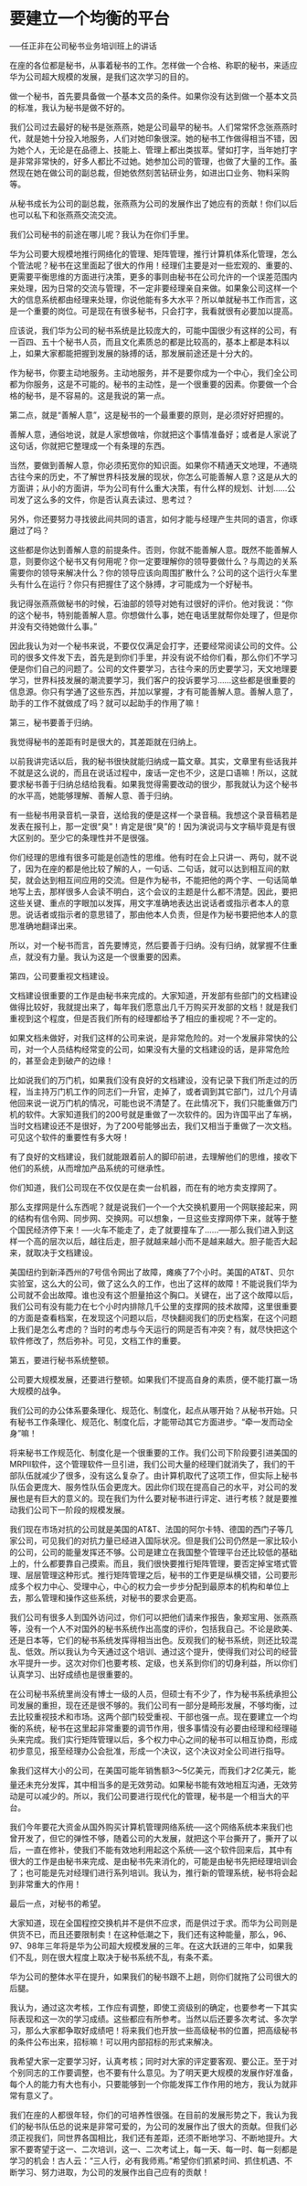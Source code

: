 # 要建立一个均衡的平台

──任正非在公司秘书业务培训班上的讲话

在座的各位都是秘书，从事着秘书的工作。怎样做一个合格、称职的秘书，来适应华为公司超大规模的发展，是我们这次学习的目的。

做一个秘书，首先要具备做一个基本文员的条件。如果你没有达到做一个基本文员的标准，我认为秘书是做不好的。

我们公司过去最好的秘书是张燕燕，她是公司最早的秘书。人们常常怀念张燕燕时代，就是她十分投入地服务，人们对她印象很深。她的秘书工作做得相当不错，因为她个人，无论是在品德上、技能上、管理上都出类拔萃。譬如打字，当年她打字是非常非常快的，好多人都比不过她。她参加公司的管理，也做了大量的工作。虽然现在她在做公司的副总裁，但她依然刻苦钻研业务，如进出口业务、物料采购等。

从秘书成长为公司的副总裁，张燕燕为公司的发展作出了她应有的贡献！你们以后也可以私下和张燕燕交流交流。

我们公司秘书的前途在哪儿呢？我认为在你们手里。

华为公司要大规模地推行网络化的管理、矩阵管理，推行计算机体系化管理，怎么个管法呢？秘书在这里面起了很大的作用！经理们主要是对一些宏观的、重要的、更需要平衡思维的方面进行决策，更多的事则由秘书在公司允许的一个误差范围内来处理，因为日常的交流与管理，不一定非要经理亲自来做。如果象公司这样一个大的信息系统都由经理来处理，你说他能有多大水平？所以单就秘书工作而言，这是一个重要的岗位。可是现在有很多秘书，只会打字，我看就很有必要加以提高。

应该说，我们华为公司的秘书系统是比较庞大的，可能中国很少有这样的公司，有一百四、五十个秘书人员，而且文化素质总的都是比较高的，基本上都是本科以上，如果大家都能把握到发展的脉搏的话，那发展前途还是十分大的。

作为秘书，你要主动地服务。主动地服务，并不是要你成为一个中心，我们全公司都为你服务，这是不可能的。秘书的主动性，是一个很重要的因素。你要做一个合格的秘书，是不容易的。这是我说的第一点。

第二点，就是“善解人意”，这是秘书的一个最重要的原则，是必须好好把握的。

善解人意，通俗地说，就是人家想做啥，你就把这个事情准备好；或者是人家说了这句话，你就把它整理成一个有条理的东西。

当然，要做到善解人意，你必须拓宽你的知识面。如果你不精通天文地理，不通晓古往今来的历史，不了解世界科技发展的现状，你怎么可能善解人意？这是从大的方面讲；从小的方面讲，华为公司有什么重大决策，有什么样的规划、计划……公司发了这么多的文件，你是否认真去读过、思考过？

另外，你还要努力寻找彼此间共同的语言，如何才能与经理产生共同的语言，你琢磨过了吗？

这些都是你达到善解人意的前提条件。否则，你就不能善解人意。既然不能善解人意，则要你这个秘书又有何用呢？你一定要理解你的领导要做什么？与周边的关系需要你的领导来解决什么？你的领导应该向周围扩散什么？公司的这个运行火车里头有什么在运行？你只有把握住了这个脉搏，才可能成为一个好秘书。

我记得张燕燕做秘书的时候，石油部的领导对她有过很好的评价。他对我说：“你的这个秘书，特别能善解人意。你想做什么事，她在电话里就帮你处理了，但是你并没有交待她做什么事。”

因此我认为对一个秘书来说，不要仅仅满足会打字，还要经常阅读公司的文件。公司的很多文件发下去，首先是到你们手里，并没有说不给你们看，那么你们不学习便是你们自己的问题了。公司的文件要学习，古往今来的历史要学习，天文地理要学习，世界科技发展的潮流要学习，我们客户的投诉要学习……这些都是很重要的信息源。你只有学通了这些东西，并加以掌握，才有可能善解人意。善解人意了，助手的工作不就做成了吗？就可以起助手的作用了嘛！

第三，秘书要善于归纳。

我觉得秘书的差距有时是很大的，其差距就在归纳上。

以前我讲完话以后，我的秘书很快就能归纳成一篇文章。其实，文章里有些话我并不就是这么说的，而且在说话过程中，废话一定也不少，这是口语嘛！所以，这就要求秘书善于归纳总结给我看。如果我觉得需要改动的很少，那我就认为这个秘书的水平高，她能够理解、善解人意、善于归纳。

有一些秘书用录音机一录音，送给我的便是这样一个录音稿。我想这个录音稿若是发表在报刊上，那一定很“臭”！肯定是很“臭”的！因为演说词与文字稿毕竟是有很大区别的。至少它的条理性并不是很强。

你们经理的思维有很多可能是创造性的思维。他有时在会上只讲一、两句，就不说了，因为在座的都是他比较了解的人，一句话、二句话，就可以达到相互间的默契，就会达到相互间应用的交流。但是作为秘书，不能把他的两个字、一句话简单地写上去，那样很多人会读不明白，这个会议的主题是什么都不清楚。因此，要把这些关键、重点的字眼加以发挥，用文字准确地表达出说话者或指示者本人的意思。说话者或指示者的意思错了，那由他本人负责，但是作为秘书要把他本人的意思准确地翻译出来。

所以，对一个秘书而言，首先要博览，然后要善于归纳。没有归纳，就掌握不住重点，就没有力量。我认为这是一个很重要的因素。

第四，公司要重视文档建设。

文档建设很重要的工作是由秘书来完成的。大家知道，开发部有些部门的文档建设做得比较好，我就提出来了，每年我们愿意出几千万购买开发部的文档！就是我们重视到这个程度，但是否我们所有的经理都给予了相应的重视呢？不一定的。

如果文档未做好，对我们这样的公司来说，是非常危险的。对一个发展非常快的公司，对一个人员结构经常变的公司，如果没有大量的文档建设的话，是非常危险的，甚至会走到破产的边缘！

比如说我们的万门机，如果我们没有良好的文档建设，没有记录下我们所走过的历程，当主持万门机工作的同志们一升官，走掉了，或者调到其它部门，过几个月请他回来说一说万门机的情况，可能也说不清楚了。在此情况下，我们只能重做万门机的软件。大家知道我们的200号就是重做了一次软件的。因为许国平出了车祸，当时文档建设还不是很好，为了200号能够出去，我们又相当于重做了一次文档。可见这个软件的重要性有多大呀！

有了良好的文档建设，我们就能跟着前人的脚印前进，去理解他们的思维，接收下他们的系统，从而增加产品系统的可继承性。

你们知道，我们公司现在不仅仅是在卖一台机器，而在有的地方卖支撑网了。

那么支撑网是什么东西呢？就是说我们一个一个大交换机要用一个网联接起来，网的结构有信令网、同步网、交换网。可以想象，一旦这些支撑网停下来，就等于整个国民经济停下来！──火车不能走了，走了就要撞车了……──那么我们进入到这样一个高的层次以后，越往后走，胆子就越来越小而不是越来越大。胆子能否大起来，就取决于文档建设。

美国纽约到新泽西州的7号信令网出了故障，瘫痪了7个小时。美国的AT&T、贝尔实验室，这么大的公司，做了这么久的工作，也出了这样的故障！不能说我们华为公司就不会出故障。谁也没有这个胆量拍这个胸口。关键在，出了这个故障以后，我们公司有没有能力在七个小时内排除几千公里的支撑网的技术故障，这里很重要的方面是查看档案，在发现这个问题以后，尽快翻阅我们的历史档案，在这个问题上我们是怎么考虑的？当时的考虑与今天运行的网是否有冲突？有，就尽快把这个软件修改了，然后弥补。可见，文档工作的重要。

第五，要进行秘书系统整顿。

公司要大规模发展，还要进行整顿。如果我们不提高自身的素质，便不能打赢一场大规模的战争。

我们公司的办公体系要条理化、规范化、制度化，起点从哪开始？从秘书开始。只有秘书工作条理化、规范化、制度化后，才能带动其它方面进步。“牵一发而动全身”嘛！

将来秘书工作规范化、制度化是一个很重要的工作。我们公司下阶段要引进美国的MRPⅡ软件，这个管理软件一旦引进，我们公司大量的经理们就消失了，我们的干部队伍就减少了很多，没有这么复杂了。由计算机取代了这项工作，但实际上秘书队伍会更庞大、服务性队伍会更庞大。因此你们现在提高自己的水平，对公司的发展也是有巨大的意义的。现在我们为什么要对秘书进行评定、进行考核？就是要推动我们公司下一阶段的规模发展。

我们现在市场对抗的公司就是美国的AT&T、法国的阿尔卡特、德国的西门子等几家公司，可见我们的对抗力量已经进入国际状况。但是我们公司仍然是一家比较小的公司，公司的能量发挥还不够。公司是建立在我国整个管理平台还比较低的基础上的，什么都要靠自己摸索。而且，我们很快要推行矩阵管理，要否定掉宝塔式管理、层层管理这种形式。推行矩阵管理之后，秘书的工作更是纵横交错，公司要形成多个权力中心、受理中心，中心的权力会一步步分配到最原本的机构和单位上去，那么管理和操作这些系统，对秘书的要求会更高。

我们公司有很多人到国外访问过，你们可以把他们请来作报告，象郑宝用、张燕燕等，没有一个人不对国外的秘书系统作出高度的评价，包括我自己。不论是欧美、还是日本等，它们的秘书系统发挥得相当出色。反观我们的秘书系统，则还比较混乱、低效。所以我认为今天通过这个培训、通过这个提升，使得我们对公司的经营水平提升一步。这次对你们也要考核、定级，也关系到你们的切身利益，所以你们认真学习、出好成绩也是很重要的。

在公司秘书系统里尚没有博士一级的人员，但硕士有不少了，作为秘书系统承担公司发展的重担，现在还是很不够的。我们公司有一部分是畸形发展，不够均衡，过去比较重视技术和市场。这两个部门较受重视、干部也强一点。现在要建立一个均衡的系统，秘书在这里起非常重要的调节作用，很多事情没有必要由经理和经理碰头来完成。我们实行矩阵管理以后，多个权力中心之间的秘书可以相互协商，形成初步意见，报至经理办公会批准，形成一个决议，这个决议对全公司进行指导。

象我们这样大小的公司，在美国可能年销售额3～5亿美元，而我们才2亿美元，能量还未充分发挥，其中相当多的是无效劳动。如果秘书能有效地相互沟通，无效劳动是可以减少的。所以，我们公司要进行现代化的管理，秘书是一个相当大的平台。

我们今年要花大资金从国外购买计算机管理网络系统──这个网络系统本来我们也曾开发了，但它的弹性不够，随着公司的大发展，就把这个平台撕开了，撕开了以后，一直在修补，使我们不能有效地利用起这个系统──这个软件回来后，其中有很大的工作是由秘书来完成、是由秘书先来消化的，可能是由秘书先把经理培训会了；也可能是先对经理们进行系列培训。我认为，推行新的管理系统，秘书将会起到非常重大的作用！

最后一点，对秘书的希望。

大家知道，现在全国程控交换机并不是供不应求，而是供过于求。而华为公司则是供货不已，而且还要限制卖！在这种低潮之下，我们还有这种能量，那么，96、97、98年三年将是华为公司超大规模发展的三年。在这大跃进的三年中，如果我们不乱，则在很大程度上取决于秘书系统不乱，有条不紊。

华为公司的整体水平在提升，如果我们的秘书跟不上趟，则你们就拖了公司很大的后腿。

我认为，通过这次考核，工作应有调整，即使工资级别的确定，也要参考一下其实际表现和这一次的学习成绩。这些都应有所参考。当然以后还要多次考试、多次学习，那么大家都争取好成绩吧！将来我们也开放一些高级秘书的位置，把高级秘书的条件公布出来，招标嘛！可以用内部招标的形式来解决。

我希望大家一定要学习好，认真考核；同时对大家的评定要客观、要公正。至于对个别同志的工作要调整，也不要有什么意见。为了明天更大规模的发展作好准备，每个人的能力有大也有小，只要能够到一个你能发挥工作作用的地方，我认为就非常有意义了。

我们在座的人都很年轻，你们的可培养性很强。在目前的发展形势之下，我认为我们的秘书队伍总的说来是非常可爱的，为公司的发展作出了很大的贡献。但我们必须正视我们，同世界各国相比，我们还有差距，还须不断地学习、不断地提升。大家不要寄望于这一、二次培训，这一、二次考试上，每一天、每一时、每一刻都是学习的机会！古人云：“三人行，必有我师焉。”希望你们抓紧时间、抓住机遇、不断学习、努力进取，为公司的发展作出自己应有的贡献！
